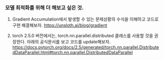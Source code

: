 ### 모델 최적화를 위해 더 해보고 싶은 것.

1. Gradient Accumulation에서 발생할 수 있는 문제상황의 수식을 이해하고 코드로 구현 해결해보자.
https://unsloth.ai/blog/gradient

2. torch 2.5.0 버전에서는, torch.nn.parallel.distributed 클래스를 사용할 것을 권장한다.
아래의 공식문서를 보고 코드를 update해보자.
https://docs.pytorch.org/docs/2.5/generated/torch.nn.parallel.DistributedDataParallel.html#torch.nn.parallel.DistributedDataParallel